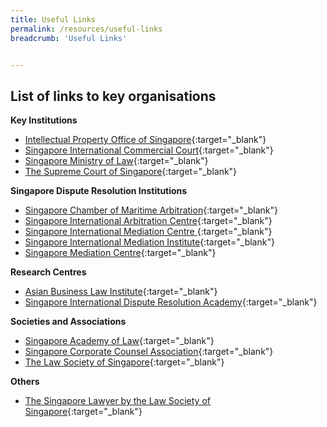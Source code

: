 ```yaml
---
title: Useful Links
permalink: /resources/useful-links
breadcrumb: 'Useful Links'


---
```


## List of links to key organisations

**Key Institutions**

* [Intellectual Property Office of Singapore](https://www.ipos.gov.sg/){:target="_blank"} 
* [Singapore International Commercial Court](https://www.sicc.gov.sg/){:target="_blank"} 
* [Singapore Ministry of Law](https://www.mlaw.gov.sg/){:target="_blank"} 
* [The Supreme Court of Singapore](https://www.supremecourt.gov.sg/){:target="_blank"} 

**Singapore Dispute Resolution Institutions**

* [Singapore Chamber of Maritime Arbitration](https://www.scma.org.sg/){:target="_blank"} 
* [Singapore International Arbitration Centre](http://www.siac.org.sg/){:target="_blank"} 
* [Singapore International Mediation Centre ](https://simc.com.sg/){:target="_blank"} 
* [Singapore International Mediation Institute](https://www.simi.org.sg/){:target="_blank"} 
* [Singapore Mediation Centre](https://www.mediation.com.sg/){:target="_blank"} 

**Research Centres**

* [Asian Business Law Institute](https://abli.asia/){:target="_blank"} 
* [Singapore International Dispute Resolution Academy](https://sidra.smu.edu.sg/){:target="_blank"} 

**Societies and Associations**

* [Singapore Academy of Law](https://abli.asia/){:target="_blank"} 
* [Singapore Corporate Counsel Association](https://www.scca.org.sg/){:target="_blank"} 
* [The Law Society of Singapore](https://www.lawsociety.org.sg/){:target="_blank"} 

**Others**

* [The Singapore Lawyer by the Law Society of Singapore](https://www.thesingaporelawyer.com/){:target="_blank"} 
